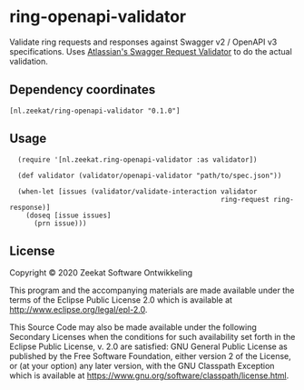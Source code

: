 # ring-openapi-validator

Validate ring requests and responses against Swagger v2 / OpenAPI v3
specifications. Uses [Atlassian's Swagger Request
Validator](https://bitbucket.org/atlassian/swagger-request-validator/src/master/)
to do the actual validation.

## Dependency coordinates

    [nl.zeekat/ring-openapi-validator "0.1.0"]

## Usage

      (require '[nl.zeekat.ring-openapi-validator :as validator])
      
      (def validator (validator/openapi-validator "path/to/spec.json"))
      
      (when-let [issues (validator/validate-interaction validator
                                                        ring-request ring-response)]
        (doseq [issue issues]
          (prn issue)))

## License

Copyright © 2020 Zeekat Software Ontwikkeling

This program and the accompanying materials are made available under the
terms of the Eclipse Public License 2.0 which is available at
http://www.eclipse.org/legal/epl-2.0.

This Source Code may also be made available under the following Secondary
Licenses when the conditions for such availability set forth in the Eclipse
Public License, v. 2.0 are satisfied: GNU General Public License as published by
the Free Software Foundation, either version 2 of the License, or (at your
option) any later version, with the GNU Classpath Exception which is available
at https://www.gnu.org/software/classpath/license.html.
